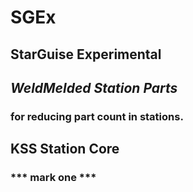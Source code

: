 # SGEx
## StarGuise Experimental

## *WeldMelded Station Parts*
### for reducing part count in stations.


## KSS Station Core
###    *** mark one ***
